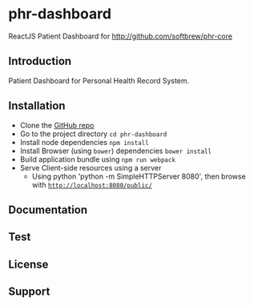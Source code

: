 # phr-dashboard
ReactJS Patient Dashboard for http://github.com/softbrew/phr-core

## Introduction
Patient Dashboard for Personal Health Record System.

## Installation

- Clone the [GitHub repo](https://github.com/softbrew/phr-dashboard)
- Go to the project directory `cd phr-dashboard`
- Install node dependencies `npm install`
- Install Browser (using `bower`) dependencies `bower install`
- Build application bundle using `npm run webpack`
- Serve Client-side resources using a server
  - Using python 'python -m SimpleHTTPServer 8080', then browse with [`http://localhost:8080/public/`](http://localhost:8080/public/)

## Documentation

## Test

## License

## Support
